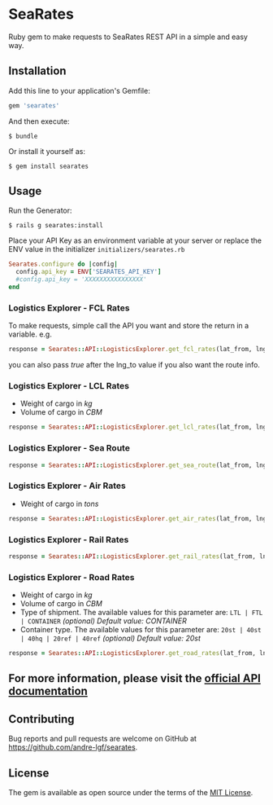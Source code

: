 # SeaRates

Ruby gem to make requests to SeaRates REST API in a simple and easy way.

## Installation

Add this line to your application's Gemfile:

```ruby
gem 'searates'
```

And then execute:

    $ bundle

Or install it yourself as:

    $ gem install searates

## Usage

Run the Generator:

    $ rails g searates:install


Place your API Key as an environment variable at your server or replace the ENV value in the initializer `initializers/searates.rb`

```ruby
Searates.configure do |config|
  config.api_key = ENV['SEARATES_API_KEY']
  #config.api_key = 'XXXXXXXXXXXXXXXX'
end
```

### Logistics Explorer - FCL Rates

To make requests, simple call the API you want and store the return in a variable. e.g.
```ruby
response = Searates::API::LogisticsExplorer.get_fcl_rates(lat_from, lng_from, lat_to, lng_to)
```

you can also pass *true* after the lng_to value if you also want the route info.

### Logistics Explorer - LCL Rates

- Weight of cargo in *kg*
- Volume of cargo in *CBM*

```ruby
response = Searates::API::LogisticsExplorer.get_lcl_rates(lat_from, lng_from, lat_to, lng_to, volume, weight)
```

### Logistics Explorer - Sea Route

```ruby
response = Searates::API::LogisticsExplorer.get_sea_route(lat_from, lng_from, lat_to, lng_to)
```

### Logistics Explorer - Air Rates

- Weight of cargo in *tons*

```ruby
response = Searates::API::LogisticsExplorer.get_air_rates(lat_from, lng_from, lat_to, lng_to, weight)
```

### Logistics Explorer - Rail Rates

```ruby
response = Searates::API::LogisticsExplorer.get_rail_rates(lat_from, lng_from, lat_to, lng_to)
```

### Logistics Explorer - Road Rates

- Weight of cargo in *kg*
- Volume of cargo in *CBM*
- Type of shipment. The available values for this parameter are: `LTL | FTL | CONTAINER` *(optional) Default value: CONTAINER*
- Container type. The available values for this parameter are: `20st | 40st | 40hq | 20ref | 40ref` *(optional) Default value: 20st*

```ruby
response = Searates::API::LogisticsExplorer.get_road_rates(lat_from, lng_from, lat_to, lng_to, volume, weight, type, container)
```

## For more information, please visit the [official  API documentation](https://www.searates.com/reference/platform-api/)

## Contributing

Bug reports and pull requests are welcome on GitHub at https://github.com/andre-lgf/searates.

## License

The gem is available as open source under the terms of the [MIT License](https://opensource.org/licenses/MIT).
